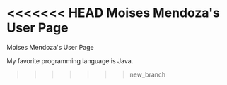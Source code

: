 <<<<<<< HEAD
Moises Mendoza's User Page 
=======
Moises Mendoza's User Page

My favorite programming language is Java.
>>>>>>> new_branch
